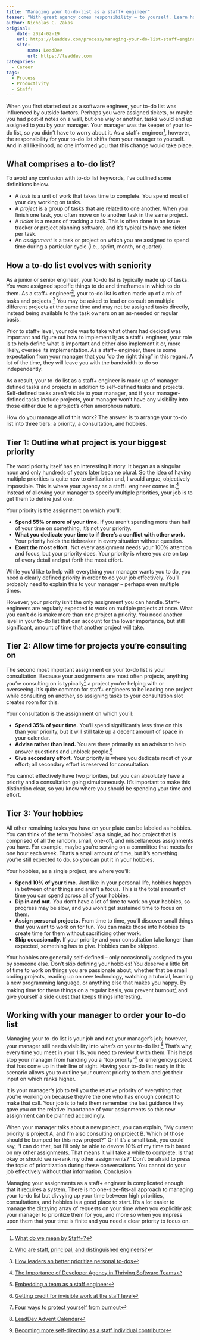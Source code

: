 ```yaml
---
title: "Managing your to-do-list as a staff+ engineer"
teaser: "With great agency comes responsibility – to yourself. Learn how to triage your projects and tasks into a structured to-do list."
author: Nicholas C. Zakas
original:
    date: 2024-02-19
    url: https://leaddev.com/process/managing-your-do-list-staff-engineer
    site:
        name: LeadDev
        url: https://leaddev.com
categories:
  - Career
tags:
  - Process
  - Productivity
  - Staff+
---
```


When you first started out as a software engineer, your to-do list was influenced by outside factors. Perhaps you were assigned tickets, or maybe you had post-it notes on a wall, but one way or another, tasks would end up assigned to you by your manager. Your manager was the keeper of your to-do list, so you didn’t have to worry about it. As a staff+ engineer[^1], however, the responsibility for your to-do list shifts from your manager to yourself. And in all likelihood, no one informed you that this change would take place.

## What comprises a to-do list? 

To avoid any confusion with to-do list keywords, I’ve outlined some definitions below. 

* A *task* is a unit of work that takes time to complete. You spend most of your day working on tasks.
* A *project* is a group of tasks that are related to one another. When you finish one task, you often move on to another task in the same project.
* A *ticket* is a means of tracking a task. This is often done in an issue tracker or project planning software, and it’s typical to have one ticket per task.
* An *assignment* is a task or project on which you are assigned to spend time during a particular cycle (i.e., sprint, month, or quarter).

## How a to-do list evolves with seniority 

As a junior or senior engineer, your to-do list is typically made up of tasks. You were assigned specific things to do and timeframes in which to do them. As a staff+ engineer[^2], your to-do list is often made up of a mix of tasks and projects.[^3] You may be asked to lead or consult on multiple different projects at the same time and may not be assigned tasks directly, instead being available to the task owners on an as-needed or regular basis.

Prior to staff+ level, your role was to take what others had decided was important and figure out how to implement it; as a staff+ engineer, your role is to help define what is important and either also implement it or, more likely, oversee its implementation. As a staff+ engineer, there is some expectation from your manager that you “do the right thing” in this regard. A lot of the time, they will leave you with the bandwidth to do so independently. 

As a result, your to-do list as a staff+ engineer is made up of manager-defined tasks and projects in addition to self-defined tasks and projects. Self-defined tasks aren't visible to your manager, and if your manager-defined tasks include projects, your manager won't have any visibility into those either due to a project’s often amorphous nature. 

How do you manage all of this work? The answer is to arrange your to-do list into three tiers: a priority, a consultation, and hobbies.

## Tier 1: Outline what project is your biggest priority 

The word priority itself has an interesting history. It began as a singular noun and only hundreds of years later became plural. So the idea of having multiple priorities is quite new to civilization and, I would argue, objectively impossible. This is where your agency as a staff+ engineer comes in.[^4] Instead of allowing your manager to specify multiple priorities, your job is to get them to define just one. 

Your priority is the assignment on which you’ll:

* **Spend 55% or more of your time.** If you aren’t spending more than half of your time on something, it’s not your priority.
* **What you dedicate your time to if there’s a conflict with other work.** Your priority holds the tiebreaker in every situation without question.
* **Exert the most effort.** Not every assignment needs your 100% attention and focus, but your priority does. Your priority is where you are on top of every detail and put forth the most effort.

While you’d like to help with everything your manager wants you to do, you need a clearly defined priority in order to do your job effectively. You’ll probably need to explain this to your manager – perhaps even multiple times.

However, your priority isn’t the only assignment you can handle. Staff+ engineers are regularly expected to work on multiple projects at once. What you can’t do is make more than one project a priority. You need another level in your to-do list that can account for the lower importance, but still significant, amount of time that another project will take.

## Tier 2: Allow time for projects you’re consulting on

The second most important assignment on your to-do list is your consultation. Because your assignments are most often projects, anything you’re consulting on is typically[^5] a project you’re helping with or overseeing. It’s quite common for staff+ engineers to be leading one project while consulting on another, so assigning tasks to your consultation slot creates room for this.

Your consultation is the assignment on which you’ll:

* **Spend 35% of your time.** You’ll spend significantly less time on this than your priority, but it will still take up a decent amount of space in your calendar. 
* **Advise rather than lead.** You are there primarily as an advisor to help answer questions and unblock people.[^6]
* **Give secondary effort.** Your priority is where you dedicate most of your effort; all secondary effort is reserved for consultation.

You cannot effectively have two priorities, but you can absolutely have a priority and a consultation going simultaneously. It’s important to make this distinction clear, so you know where you should be spending your time and effort.

## Tier 3: Your hobbies

All other remaining tasks you have on your plate can be labeled as hobbies. You can think of the term “hobbies” as a single, ad hoc project that is comprised of all the random, small, one-off, and miscellaneous assignments you have. For example, maybe you’re serving on a committee that meets for one hour each week. That’s a small amount of time, but it’s something you’re still expected to do, so you can put it in your hobbies.

Your hobbies, as a single project, are where you’ll:

* **Spend 10% of your time.** Just like in your personal life, hobbies happen in between other things and aren’t a focus. This is the total amount of time you can spend across all of your hobbies.
* **Dip in and out.** You don’t have a lot of time to work on your hobbies, so progress may be slow, and you won’t get sustained time to focus on them.
* **Assign personal projects.** From time to time, you’ll discover small things that you want to work on for fun. You can make those into hobbies to create time for them without sacrificing other work.
* **Skip occasionally.** If your priority and your consultation take longer than expected, something has to give. Hobbies can be skipped.

Your hobbies are generally self-defined – only occasionally assigned to you by someone else. Don’t skip defining your hobbies! You deserve a little bit of time to work on things you are passionate about, whether that be small coding projects, reading up on new technology, watching a tutorial, learning a new programming language, or anything else that makes you happy. By making time for these things on a regular basis, you prevent burnout[^7] and give yourself a side quest that keeps things interesting.

## Working with your manager to order your to-do list

Managing your to-do list is your job and not your manager’s job; however, your manager still needs visibility into what’s on your to-do list.[^8] That’s why, every time you meet in your 1:1s, you need to review it with them. This helps stop your manager from handing you a “top priority”[^9] or emergency project that has come up in their line of sight. Having your to-do list ready in this scenario allows you to outline your current priority to them and get their input on which ranks higher. 

It is your manager’s job to tell you the relative priority of everything that you’re working on because they’re the one who has enough context to make that call. Your job is to help them remember the last guidance they gave you on the relative importance of your assignments so this new assignment can be planned accordingly.

When your manager talks about a new project, you can explain, “My current priority is project A, and I’m also consulting on project B. Which of those should be bumped for this new project?” Or if it’s a small task, you could say, “I can do that, but I’ll only be able to devote 10% of my time to it based on my other assignments. That means it will take a while to complete. Is that okay or should we re-rank my other assignments?” Don’t be afraid to press the topic of prioritization during these conversations. You cannot do your job effectively without that information.
Conclusion

Managing your assignments as a staff+ engineer is complicated enough that it requires a system. There is no one-size-fits-all approach to managing your to-do list but divvying up your time between high priorities, consultations, and hobbies is a good place to start. It’s a lot easier to manage the dizzying array of requests on your time when you explicitly ask your manager to prioritize them for you, and more so when you impress upon them that your time is finite and you need a clear priority to focus on. 

[^1]: [What do we mean by Staff+?](https://leaddev.com/personal-development/what-do-we-mean-staff)
[^2]: [Who are staff, principal, and distinguished engineers?](https://leaddev.com/career-ladders/who-are-staff-principal-and-distinguished-engineers)
[^3]: [How leaders an better prioritize personal to-dos](https://leaddev.com/personal-development/how-leaders-can-better-prioritize-personal-dos)
[^4]: [The Importance of Developer Agency in Thriving Software Teams](https://leaddev.com/team/importance-developer-agency-thriving-software-teams)
[^5]: [Embedding a team as a staff engineer](https://leaddev.com/team/embedding-team-staff-engineer)
[^6]: [Getting credit for invisible work at the staff level](https://leaddev.com/staffplus/getting-credit-invisible-work-staff-level)
[^7]: [Four ways to protect yourself from burnout](https://leaddev.com/self-care-burnout/four-ways-protect-yourself-burnout)
[^8]: [LeadDev Advent Calendar](https://leaddev.com/advent-calendar)
[^9]: [Becoming more self-directing as a staff individual contributor](https://leaddev.com/personal-development/becoming-more-self-directing-staff-individual-contributor)
